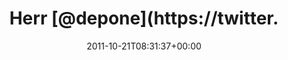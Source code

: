 ---
retweeted: false
source: <a href="https://dev.twitter.com/docs/tfw" rel="nofollow">Twitter for Websites</a>
entities:
  hashtags: []
  symbols: []
  user_mentions:
  - name: depone
    screen_name: depone
    indices:
    - '5'
    - '12'
    id_str: '5008851'
    id: '5008851'
  urls:
  - url: http://t.co/YzsnedS4
    expanded_url: http://danielehniss.de/2011/10/21/diebstahl/
    display_url: danielehniss.de/2011/10/21/die…
    indices:
    - '75'
    - '95'
display_text_range:
- '0'
- '95'
favorite_count: '0'
id_str: '127300996564135936'
truncated: false
retweet_count: '0'
id: '127300996564135936'
possibly_sensitive: false
created_at: Fri Oct 21 08:31:37 +0000 2011
favorited: false
full_text: "Herr [@depone](https://twitter.com/depone) hat uns ein Gedicht zum Kaffee
  geliefert. \nLest es. Zwei Mal."
lang: de
quote_url: http://danielehniss.de/2011/10/21/diebstahl/
tags:
- pesos:twitter
date: '2011-10-21T08:31:37+00:00'
src: https://twitter.com/bascht/status/127300996564135936
original_url: https://twitter.com/bascht/status/127300996564135936
type: twitter_tweet
text: "Herr [@depone](https://twitter.com/depone) hat uns ein Gedicht zum Kaffee geliefert.
  \nLest es. Zwei Mal."
title: Herr [@depone](https://twitter.

---